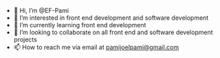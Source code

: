 - 👋 Hi, I’m @EF-Pami
- 👀 I’m interested in front end development and software development
- 🌱 I’m currently learning front end development 
- 💞️ I’m looking to collaborate on all front end and software development projects
- 📫 How to reach me via email at pamijoelpami@gmail.com

<!---